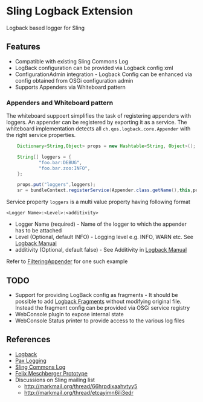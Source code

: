 # Sling Logback Extension

Logback based logger for Sling

## Features

* Compatible with existing Sling Commons Log
* LogBack configuration can be provided via Logback config xml
* ConfigurationAdmin integration - Logback Config can be enhanced via config obtained from
  OSGi configuration admin
* Supports Appenders via Whiteboard pattern

### Appenders and Whiteboard pattern

The whiteboard suppoert simplifies the task of registering appenders with loggers. An appender
can be  registered by exporting it as a service. The whiteboard implementation detects all
`ch.qos.logback.core.Appender` with the right service properties.

```java
    Dictionary<String,Object> props = new Hashtable<String, Object>();

    String[] loggers = {
            "foo.bar:DEBUG",
            "foo.bar.zoo:INFO",
    };

    props.put("loggers",loggers);
    sr = bundleContext.registerService(Appender.class.getName(),this,props);
```

Service property `loggers` is a multi value property having following format

    <Logger Name>:<Level>:<additivity>

* Logger Name (required) - Name of the logger to which the appender has to be attached
* Level (Optional, default INFO) - Logging level e.g. INFO, WARN etc. See [Logback Manual][1]
* additivity (Optional, default false) - See Additivity in [Logback Manual][2]
 
Refer to [FilteringAppender][3] for one such example

## TODO

* Support for providing LogBack config as fragments - It should be possible to add [Logback Fragments][4] 
  without modifying original file. Instead the fragment config can be provided via OSGi service registry
* WebConsole plugin to expose internal state
* WebConsole Status printer to provide access to the various log files

## References

 * [Logback](http://logback.qos.ch/)
 * [Pax Logging](https://github.com/ops4j/org.ops4j.pax.logging/tree/master/pax-logging-logback)
 * [Sling Commons Log](http://sling.apache.org/site/logging.html)
 * [Felix Meschberger Prototype](https://svn.apache.org/repos/asf/sling/whiteboard/fmeschbe/logback/)
 * Discussions on Sling mailing list
     * http://markmail.org/thread/66hrpdixaahvtyy5
     * http://markmail.org/thread/etcayimn6ili3edr


[1]: http://logback.qos.ch/manual/configuration.html#loggerElement
[2]: http://logback.qos.ch/manual/architecture.html#AppendersAndLayouts
[3]: https://github.com/chetanmeh/sling-logback/blob/master/example/src/main/java/org/apache/sling/examples/logback/FilteringAppender.java
[4]: http://logback.qos.ch/manual/configuration.html#fileInclusion
